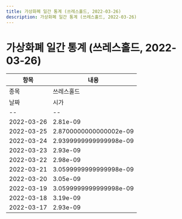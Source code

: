 ```yaml
---
title: 가상화폐 일간 통계 (쓰레스홀드, 2022-03-26)
description: 가상화폐 일간 통계 (쓰레스홀드, 2022-03-26)
---
```


가상화폐 일간 통계 (쓰레스홀드, 2022-03-26)
===

|항목|내용|
|--|--|
|종목|쓰레스홀드||마켓|BTC-T||종류|일 단위 캔들||기간|2022-03-17T09:00:00 - 2022-03-26T09:00:00|
|날짜|시가|저가|고가|종가|비고|
|--|--|--|--|--|--|
|2022-03-26|2.81e-09|2.81e-09|2.81e-09|2.81e-09|    |
|2022-03-25|2.8700000000000002e-09|2.81e-09|2.88e-09|2.81e-09|    |
|2022-03-24|2.9399999999999998e-09|2.8899999999999997e-09|2.95e-09|2.8899999999999997e-09|    |
|2022-03-23|2.93e-09|2.9000000000000003e-09|2.98e-09|2.93e-09|    |
|2022-03-22|2.98e-09|2.91e-09|2.9900000000000002e-09|2.92e-09|    |
|2022-03-21|3.0599999999999998e-09|2.98e-09|3.1e-09|3.0599999999999998e-09|    |
|2022-03-20|3.05e-09|3.01e-09|3.1200000000000004e-09|3.01e-09|    |
|2022-03-19|3.0599999999999998e-09|3.0400000000000003e-09|3.1e-09|3.1e-09|    |
|2022-03-18|3.19e-09|3.05e-09|3.19e-09|3.13e-09|    |
|2022-03-17|2.93e-09|2.91e-09|3.38e-09|3.0599999999999998e-09|    |
